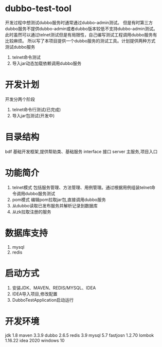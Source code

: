 # dubbo-test-tool

开发过程中想测试dubbo服务时通常通过dubbo-admin测试。
但是有时第三方dubbo服务不提供dubbo-admin或者dubbo版本较低不支持dubbo-admin测试。此时虽然可以通过telnet测试但是有局限性，自己编写测试工程调用dubbo服务有比较麻烦。
所以写了本项目提供一个dubbo服务的测试工具。计划提供两种方式测试dubbo服务
1. telnet命令测试
2. 导入jar动态加载依赖调用dubbo服务

# 开发计划
开发分两个阶段
1. telnet命令行测试(已完成)
2. 导入jar包测试(开发中)

# 目录结构
bdf 基础开发框架,提供帮助类、基础服务
interface 接口
server 主服务,项目入口

# 功能简介
1. telnet模式
  包括服务管理、方法管理、用例管理。通过根据用例组装telnet命令调用dubbo服务测试
2. pom模式
  编辑pom拉取jar包,直接调用dubbo服务
3. 从dubbo读取已发布服务并解析记录到数据库
4. 从zk拉取注册的服务

# 数据库支持
1. mysql
2. redis

# 启动方式
1. 安装JDK、MAVEN、REDIS/MYSQL、IDEA
2. IDEA导入项目,修改配置
3. DubboTestApplication启动运行

# 开发环境
jdk 1.8
maven 3.3.9
dubbo 2.6.5
redis 3.9
mysql 5.7
fastjosn 1.2.70
lombok 1.16.22
idea 2020
windows 10
